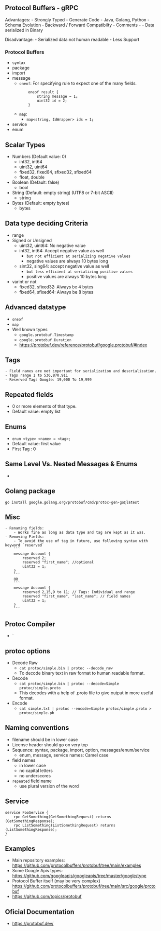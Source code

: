 ## Protocol Buffers - gRPC

Advantages:
	- Strongly Typed
	- Generate Code - Java, Golang, Python
	- Schema Evolution - Backward / Forward Compatibilty
	- Comments - 
	- Data serialized in Binary 

Disadvantage:
	- Serialized data not human readable
	- Less Support

### Protocol Buffers
- syntax
- package
- import
- message
	- `oneof`: For specifying rule to expect one of the many fields.
		```
			oneof result {
				string message = 1;
				uint32 id = 2;
			}
		```
	- `map`:
		- `map<string, IdWrapper> ids = 1;`
- service
- enum

## Scalar Types
- Numbers (Default value: 0)
	- int32, int64
	- uint32, uint64
	- fixed32, fixed64, sfixed32, sfixed64
	- float, double
- Boolean (Default: false)
	- bool
- String (Default: empty string) (UTF8 or 7-bit ASCII)
	- string 
- Bytes (Default: empty bytes)
	- bytes

## Data type deciding Criteria
- range
- Signed or Unsigned
	- uint32, uint64: No negative value
	- int32, int64: Accept negative value as well
		- `but not efficient at serializing negative values`
		- negative values are always 10 bytes long
	- sint32, sing64: accept negative value as well
		- `but less efficient at serializing positive values`
		- positive values are always 10 bytes long
- varint or not
	- fixed32, sfixed32: Always be 4 bytes
	- fixed64, sfixed64: Always be 8 bytes

## Advanced datatype
- `oneof`
- `map`
- Well known types
	- `google.protobuf.Timestamp`
	- `google.protobuf.Duration`
	- https://protobuf.dev/reference/protobuf/google.protobuf/#index

## Tags
	- Field names are not important for serialization and deserialization.
	- Tags range 1 to 536,870,911
	- Reserved Tags Google: 19,000 To 19,999

## Repeated fields
- 0 or more elements of that type.
- Default value: empty list

## Enums
- `enum <type> <name> = <tag>;`
- Default value: first value
- First Tag : 0


## Same Level Vs. Nested Messages & Enums
- 


## Golang package
```
go install google.golang.org/protobuf/cmd/protoc-gen-go@latest
```

## Misc
	- Renaming fields:
		- Works fine as long as data type and tag are kept as it was.
	- Removing Fields:
		- To avoid the use of tag in future, use following syntax with keyword `reserved`
		```
		message Account {
			reserved 2;
			reserved "first_name"; //optional
			uint32 = 1;
		}
		```
		OR
		```
		message Account {
			reserved 2,15,9 to 11; // Tags: Individual and range
			reserved "first_name", "last_name"; // field names
			uint32 = 1;
		}
		```

## Protoc Compiler
- `


## protoc options
- Decode Raw
	- `cat protoc/simple.bin | protoc --decode_raw`
	- To decode binary text in raw format to human readable format.
- Decode
	- `cat protoc/simple.bin | protoc --decode=Simple protoc/simple.proto`
	- This decodes with a help of .proto file to give output in more useful format.
- Encode
	- `cat simple.txt | protoc --encode=Simple protoc/simple.proto > protoc/simple.pb`


## Naming conventions
- filename should be in lower case
- License header should go on very top
- Sequence: syntax, package, import, option, messages/enum/service
	- enum, message, service names: Camel case
- field names 
	- in lower case
	- no capital letters
	- no underscores
- `repeated` field name
	- use plural version of the word

## Service
```
service FooService {
	rpc GetSomething(GetSomethingRequest) returns (GetSomethingResponse);
	rpc ListSomething(ListSomethingRequest) returns (ListSomethingResponse);
}
```

## Examples
- Main repository examples: https://github.com/protocolbuffers/protobuf/tree/main/examples
- Some Google Apis types: https://github.com/googleapis/googleapis/tree/master/google/type
- Protocol Buffer itself (may be very complex) https://github.com/protocolbuffers/protobuf/tree/main/src/google/protobuf
- https://github.com/topics/protobuf


## Oficial Documentation 
- https://protobuf.dev/

